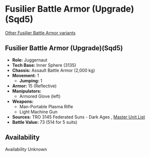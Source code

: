 # Fusilier Battle Armor (Upgrade)(Sqd5) 

[Other Fusilier Battle Armor variants](../fusilier_battle_armor.md) 

## Fusilier Battle Armor (Upgrade)(Sqd5) 

- **Role:** Juggernaut 
- **Tech Base:** Inner Sphere (3135) 
- **Chassis:** Assault Battle Armor (2,000 kg) 
- **Movement:** 1 
  - **Jumping:** 1 
- **Armor:** 15 (Reflective) 
- **Manipulators:** 
  - Armored Glove (left) 
- **Weapons:** 
  - Man-Portable Plasma Rifle 
  - Light Machine Gun 
- **Sources:** TRO 3145 Federated Suns - Dark Ages , [Master Unit List](http://masterunitlist.info/Unit/Details/8735) 
- **Battle Value:** 73 (514 for 5 suits) 

## Availability 

Availability Unknown 

